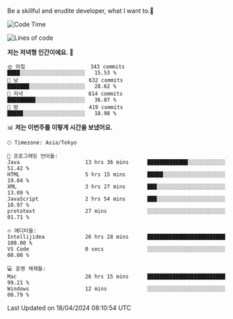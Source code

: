 Be a skillful and erudite developer, what I want to.👶

<!--START_SECTION:waka-->
![Code Time](http://img.shields.io/badge/Code%20Time-711%20hrs%205%20mins-blue)

![Lines of code](https://img.shields.io/badge/%EC%A0%80%EB%8A%94%20%EC%97%AC%ED%83%9C%EA%B9%8C%EC%A7%80%20-1.6%20million%20%EC%A4%84%EC%9D%98%20%EC%BD%94%EB%93%9C%EB%A5%BC%20%EC%9E%91%EC%84%B1%ED%96%88%EC%96%B4%EC%9A%94.-blue)

**저는 저녁형 인간이에요. 🦉** 

```text
🌞 아침                     343 commits         ████░░░░░░░░░░░░░░░░░░░░░   15.53 % 
🌆 낮　                     632 commits         ███████░░░░░░░░░░░░░░░░░░   28.62 % 
🌃 저녁                     814 commits         █████████░░░░░░░░░░░░░░░░   36.87 % 
🌙 밤　                     419 commits         █████░░░░░░░░░░░░░░░░░░░░   18.98 % 
```


📊 **저는 이번주를 이렇게 시간을 보냈어요.** 

```text
🕑︎ Timezone: Asia/Tokyo

💬 프로그래밍 언어들: 
Java                     13 hrs 36 mins      █████████████░░░░░░░░░░░░   51.42 % 
HTML                     5 hrs 15 mins       █████░░░░░░░░░░░░░░░░░░░░   19.84 % 
XML                      3 hrs 27 mins       ███░░░░░░░░░░░░░░░░░░░░░░   13.09 % 
JavaScript               2 hrs 54 mins       ███░░░░░░░░░░░░░░░░░░░░░░   10.97 % 
prototext                27 mins             ░░░░░░░░░░░░░░░░░░░░░░░░░   01.71 % 

🔥 에디터들: 
Intellijidea             26 hrs 28 mins      █████████████████████████   100.00 % 
VS Code                  0 secs              ░░░░░░░░░░░░░░░░░░░░░░░░░   00.00 % 

💻 운영 체제들: 
Mac                      26 hrs 15 mins      █████████████████████████   99.21 % 
Windows                  12 mins             ░░░░░░░░░░░░░░░░░░░░░░░░░   00.79 % 
```


 Last Updated on 18/04/2024 08:10:54 UTC
<!--END_SECTION:waka-->
